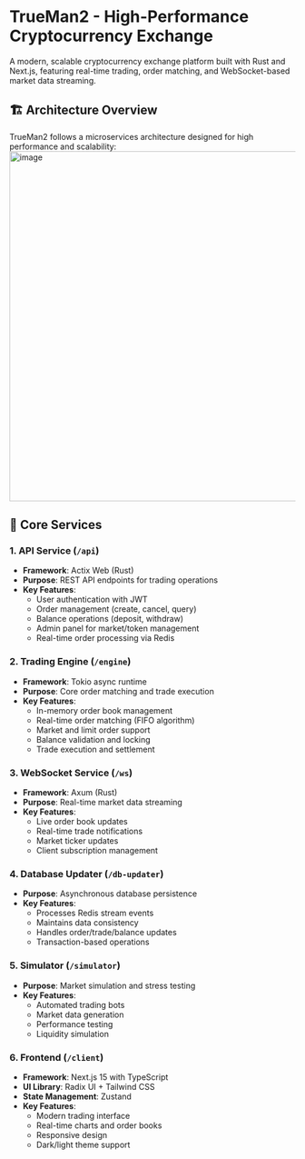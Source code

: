 # TrueMan2 - High-Performance Cryptocurrency Exchange

A modern, scalable cryptocurrency exchange platform built with Rust and Next.js, featuring real-time trading, order matching, and WebSocket-based market data streaming.

## 🏗️ Architecture Overview

TrueMan2 follows a microservices architecture designed for high performance and scalability:
<img width="1288" height="616" alt="image" src="https://github.com/user-attachments/assets/477df56b-710c-4814-892d-0c98b135ce08" />

## 🚀 Core Services

### 1. **API Service** (`/api`)
- **Framework**: Actix Web (Rust)
- **Purpose**: REST API endpoints for trading operations
- **Key Features**:
  - User authentication with JWT
  - Order management (create, cancel, query)
  - Balance operations (deposit, withdraw)
  - Admin panel for market/token management
  - Real-time order processing via Redis

### 2. **Trading Engine** (`/engine`)
- **Framework**: Tokio async runtime
- **Purpose**: Core order matching and trade execution
- **Key Features**:
  - In-memory order book management
  - Real-time order matching (FIFO algorithm)
  - Market and limit order support
  - Balance validation and locking
  - Trade execution and settlement

### 3. **WebSocket Service** (`/ws`)
- **Framework**: Axum (Rust)
- **Purpose**: Real-time market data streaming
- **Key Features**:
  - Live order book updates
  - Real-time trade notifications
  - Market ticker updates
  - Client subscription management

### 4. **Database Updater** (`/db-updater`)
- **Purpose**: Asynchronous database persistence
- **Key Features**:
  - Processes Redis stream events
  - Maintains data consistency
  - Handles order/trade/balance updates
  - Transaction-based operations

### 5. **Simulator** (`/simulator`)
- **Purpose**: Market simulation and stress testing
- **Key Features**:
  - Automated trading bots
  - Market data generation
  - Performance testing
  - Liquidity simulation

### 6. **Frontend** (`/client`)
- **Framework**: Next.js 15 with TypeScript
- **UI Library**: Radix UI + Tailwind CSS
- **State Management**: Zustand
- **Key Features**:
  - Modern trading interface
  - Real-time charts and order books
  - Responsive design
  - Dark/light theme support
